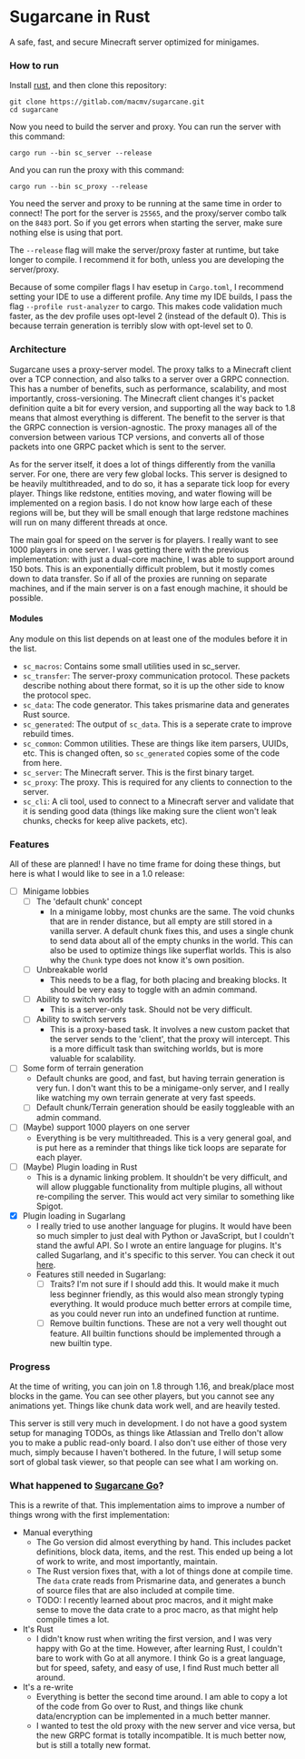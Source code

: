 # Sugarcane in Rust

A safe, fast, and secure Minecraft server optimized for minigames.

### How to run

Install [rust](https://www.rust-lang.org/learn/get-started), and then clone
this repository:

```
git clone https://gitlab.com/macmv/sugarcane.git
cd sugarcane
```

Now you need to build the server and proxy. You can run the server with this
command:

```
cargo run --bin sc_server --release
```

And you can run the proxy with this command:

```
cargo run --bin sc_proxy --release
```

You need the server and proxy to be running at the same time in order to connect!
The port for the server is `25565`, and the proxy/server combo talk on the
`8483` port. So if you get errors when starting the server, make sure nothing
else is using that port.

The `--release` flag will make the server/proxy faster at runtime, but take
longer to compile. I recommend it for both, unless you are developing the
server/proxy.

Because of some compiler flags I hav esetup in `Cargo.toml`, I recommend setting
your IDE to use a different profile. Any time my IDE builds, I pass the flag
`--profile rust-analyzer` to cargo. This makes code validation much faster, as
the dev profile uses opt-level 2 (instead of the default 0). This is because
terrain generation is terribly slow with opt-level set to 0.

### Architecture

Sugarcane uses a proxy-server model. The proxy talks to a Minecraft client over
a TCP connection, and also talks to a server over a GRPC connection. This has a
number of benefits, such as performance, scalability, and most importantly,
cross-versioning. The Minecraft client changes it's packet definition quite a
bit for every version, and supporting all the way back to 1.8 means that almost
everything is different. The benefit to the server is that the GRPC connection
is version-agnostic. The proxy manages all of the conversion between various TCP
versions, and converts all of those packets into one GRPC packet which is sent
to the server.

As for the server itself, it does a lot of things differently from the vanilla
server. For one, there are very few global locks. This server is designed to be
heavily multithreaded, and to do so, it has a separate tick loop for every
player. Things like redstone, entities moving, and water flowing will be
implemented on a region basis. I do not know how large each of these regions
will be, but they will be small enough that large redstone machines will run on
many different threads at once.

The main goal for speed on the server is for players. I really want to see 1000
players in one server. I was getting there with the previous implementation:
with just a dual-core machine, I was able to support around 150 bots. This is an
exponentially difficult problem, but it mostly comes down to data transfer. So
if all of the proxies are running on separate machines, and if the main server
is on a fast enough machine, it should be possible.

#### Modules

Any module on this list depends on at least one of the modules before it in the
list.

 - `sc_macros`: Contains some small utilities used in sc_server.
 - `sc_transfer`: The server-proxy communication protocol. These
   packets describe nothing about there format, so it is up the
   other side to know the protocol spec.
 - `sc_data`: The code generator. This takes prismarine data and
   generates Rust source.
 - `sc_generated`: The output of `sc_data`. This is a seperate
   crate to improve rebuild times.
 - `sc_common`: Common utilities. These are things like item
   parsers, UUIDs, etc. This is changed often, so `sc_generated`
   copies some of the code from here.
 - `sc_server`: The Minecraft server. This is the first binary
   target.
 - `sc_proxy`: The proxy. This is required for any clients to
   connection to the server.
 - `sc_cli`: A cli tool, used to connect to a Minecraft server and
   validate that it is sending good data (things like making sure
   the client won't leak chunks, checks for keep alive packets, etc).

### Features

All of these are planned! I have no time frame for doing these things, but here
is what I would like to see in a 1.0 release:

- [ ] Minigame lobbies
  - [ ] The 'default chunk' concept
    - In a minigame lobby, most chunks are the same. The void chunks that are in
      render distance, but all empty are still stored in a vanilla server. A
      default chunk fixes this, and uses a single chunk to send data about all
      of the empty chunks in the world. This can also be used to optimize things
      like superflat worlds. This is also why the `Chunk` type does not know
      it's own position.
  - [ ] Unbreakable world
    - This needs to be a flag, for both placing and breaking blocks. It should
      be very easy to toggle with an admin command.
  - [ ] Ability to switch worlds
    - This is a server-only task. Should not be very difficult.
  - [ ] Ability to switch servers
    - This is a proxy-based task. It involves a new custom packet that the
      server sends to the 'client', that the proxy will intercept. This is a
      more difficult task than switching worlds, but is more valuable for
      scalability.
- [ ] Some form of terrain generation
  - Default chunks are good, and fast, but having terrain generation is very
    fun. I don't want this to be a minigame-only server, and I really like
    watching my own terrain generate at very fast speeds.
  - [ ] Default chunk/Terrain generation should be easily toggleable with an
        admin command.
- [ ] (Maybe) support 1000 players on one server
  - Everything is be very multithreaded. This is a very general goal, and is put
    here as a reminder that things like tick loops are separate for each player.
- [ ] (Maybe) Plugin loading in Rust
  - This is a dynamic linking problem. It shouldn't be very difficult, and will
    allow pluggable functionality from multiple plugins, all without
    re-compiling the server. This would act very similar to something like
    Spigot.
- [x] Plugin loading in Sugarlang
  - I really tried to use another language for plugins. It would have been so
    much simpler to just deal with Python or JavaScript, but I couldn't stand
    the awful API. So I wrote an entire language for plugins. It's called Sugarlang,
    and it's specific to this server. You can check it out
    [here](https://gitlab.com/macmv/sugarlang).
  - Features still needed in Sugarlang:
    - [ ] Traits? I'm not sure if I should add this. It would make it much less
      beginner friendly, as this would also mean strongly typing everything. It
      would produce much better errors at compile time, as you could never run
      into an undefined function at runtime.
    - [ ] Remove builtin functions. These are not a very well thought out feature.
      All builtin functions should be implemented through a new builtin type.

### Progress

At the time of writing, you can join on 1.8 through 1.16, and break/place most
blocks in the game. You can see other players, but you cannot see any animations
yet. Things like chunk data work well, and are heavily tested.

This server is still very much in development. I do not have a good system setup
for managing TODOs, as things like Atlassian and Trello don't allow you to make
a public read-only board. I also don't use either of those very much, simply
because I haven't bothered. In the future, I will setup some sort of global task
viewer, so that people can see what I am working on.

### What happened to [Sugarcane Go](https://gitlab.com/macmv/sugarcane-go)?

This is a rewrite of that. This implementation aims to improve a number of
things wrong with the first implementation:

- Manual everything
  - The Go version did almost everything by hand. This includes packet
    definitions, block data, items, and the rest. This ended up being a lot of
    work to write, and most importantly, maintain.
  - The Rust version fixes that, with a lot of things done at compile time. The
    `data` crate reads from Prismarine data, and generates a bunch of source
    files that are also included at compile time.
  - TODO: I recently learned about proc macros, and it might make sense to move
    the data crate to a proc macro, as that might help compile times a lot.
- It's Rust
  - I didn't know rust when writing the first version, and I was very happy with
    Go at the time. However, after learning Rust, I couldn't bare to work with
    Go at all anymore. I think Go is a great language, but for speed, safety,
    and easy of use, I find Rust much better all around.
- It's a re-write
  - Everything is better the second time around. I am able to copy a lot of the
    code from Go over to Rust, and things like chunk data/encryption can be
    implemented in a much better manner.
  - I wanted to test the old proxy with the new server and vice versa, but the
    new GRPC format is totally incompatible. It is much better now, but is still
    a totally new format.
